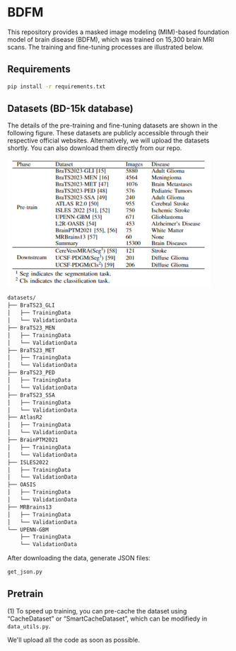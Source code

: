 # BDFM

This repository provides a masked image modeling (MIM)-based foundation model of brain disease (BDFM), which was trained on 15,300 brain MRI scans. The training and fine-tuning processes are illustrated below.

## Requirements

```bash
pip install -r requirements.txt
```

## Datasets (BD-15k database)
The details of the pre-training and fine-tuning datasets are shown in the following figure. These datasets are publicly accessible through their respective official websites. Alternatively, we will upload the datasets shortly. You can also download them directly from our repo.

[![Dataset Overview](Datasets.png)](Datasets.png)

```bash
datasets/
├── BraTS23_GLI
│   ├── TrainingData
│   └── ValidationData
├── BraTS23_MEN
│   ├── TrainingData
│   └── ValidationData
├── BraTS23_MET
│   ├── TrainingData
│   └── ValidationData
├── BraTS23_PED
│   ├── TrainingData
│   └── ValidationData
├── BraTS23_SSA
│   ├── TrainingData
│   └── ValidationData
├── AtlasR2
│   ├── TrainingData
│   └── ValidationData
├── BrainPTM2021
│   ├── TrainingData
│   └── ValidationData
├── ISLES2022
│   ├── TrainingData
│   └── ValidationData
├── OASIS
│   ├── TrainingData
│   └── ValidationData
├── MRBrains13
│   ├── TrainingData
│   └── ValidationData
└── UPENN-GBM
    ├── TrainingData
    └── ValidationData
```

After downloading the data, generate JSON files:
```bash
get_json.py
```

## Pretrain
(1) To speed up training, you can pre-cache the dataset using “CacheDataset” or “SmartCacheDataset”, which can be modifiedy in `data_utils.py`.


We'll upload all the code as soon as possible.
